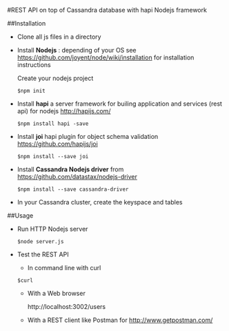 
#REST API on top of Cassandra database with hapi Nodejs framework



##Installation

- Clone all js files in a directory

- Install **Nodejs** : depending of your OS see https://github.com/joyent/node/wiki/installation for installation instructions

  Create your nodejs project
  ```
  $npm init
  ```


- Install **hapi** a server framework for builing application and services (rest api) for nodejs http://hapijs.com/

  ```
  $npm install hapi -save
  ```

- Install **joi** hapi plugin for object schema validation https://github.com/hapijs/joi

  ```
  $npm install --save joi
  ```

- Install **Cassandra Nodejs driver** from https://github.com/datastax/nodejs-driver
  ```
  $npm install --save cassandra-driver
  ```

- In your Cassandra cluster, create the keyspace and tables

##Usage

- Run HTTP Nodejs server

  ```
  $node server.js
  ```

- Test the REST API

  - In command line with curl

  ```
  $curl
  ```

  - With a Web browser

      http://localhost:3002/users

  - With a REST client like Postman for http://www.getpostman.com/
